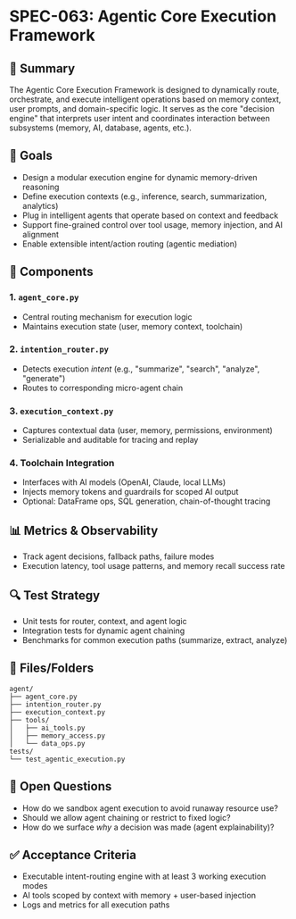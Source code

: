 # SPEC-063: Agentic Core Execution Framework

## 🧠 Summary

The Agentic Core Execution Framework is designed to dynamically route, orchestrate, and execute intelligent operations based on memory context, user prompts, and domain-specific logic. It serves as the core "decision engine" that interprets user intent and coordinates interaction between subsystems (memory, AI, database, agents, etc.).

## 🎯 Goals

- Design a modular execution engine for dynamic memory-driven reasoning
- Define execution contexts (e.g., inference, search, summarization, analytics)
- Plug in intelligent agents that operate based on context and feedback
- Support fine-grained control over tool usage, memory injection, and AI alignment
- Enable extensible intent/action routing (agentic mediation)

## 🧱 Components

### 1. `agent_core.py`
- Central routing mechanism for execution logic
- Maintains execution state (user, memory context, toolchain)

### 2. `intention_router.py`
- Detects execution *intent* (e.g., "summarize", "search", "analyze", "generate")
- Routes to corresponding micro-agent chain

### 3. `execution_context.py`
- Captures contextual data (user, memory, permissions, environment)
- Serializable and auditable for tracing and replay

### 4. Toolchain Integration
- Interfaces with AI models (OpenAI, Claude, local LLMs)
- Injects memory tokens and guardrails for scoped AI output
- Optional: DataFrame ops, SQL generation, chain-of-thought tracing

## 📊 Metrics & Observability

- Track agent decisions, fallback paths, failure modes
- Execution latency, tool usage patterns, and memory recall success rate

## 🔍 Test Strategy

- Unit tests for router, context, and agent logic
- Integration tests for dynamic agent chaining
- Benchmarks for common execution paths (summarize, extract, analyze)

## 📎 Files/Folders

```
agent/
├── agent_core.py
├── intention_router.py
├── execution_context.py
├── tools/
│   ├── ai_tools.py
│   ├── memory_access.py
│   └── data_ops.py
tests/
└── test_agentic_execution.py
```

## 🚧 Open Questions

- How do we sandbox agent execution to avoid runaway resource use?
- Should we allow agent chaining or restrict to fixed logic?
- How do we surface *why* a decision was made (agent explainability)?

## ✅ Acceptance Criteria

- Executable intent-routing engine with at least 3 working execution modes
- AI tools scoped by context with memory + user-based injection
- Logs and metrics for all execution paths
